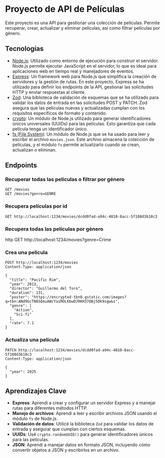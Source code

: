 # Proyecto de API de Películas

Este proyecto es una API para gestionar una colección de películas. Permite recuperar, crear, actualizar y eliminar películas, así como filtrar películas por género.

## Tecnologías

- [Node.js](https://nodejs.org/): Utilizado como entorno de ejecución para construir el servidor. Node.js permite ejecutar JavaScript en el servidor, lo que es ideal para aplicaciones web en tiempo real y manejadores de eventos.
- [Express](https://expressjs.com/): Un framework web para Node.js que simplifica la creación de servidores y la gestión de rutas. En este proyecto, Express se ha utilizado para definir los endpoints de la API, gestionar las solicitudes HTTP y enviar respuestas al cliente.
- [Zod](https://github.com/colinhacks/zod): Una biblioteca de validación de esquemas que se ha utilizado para validar los datos de entrada en las solicitudes POST y PATCH. Zod asegura que las películas nuevas y actualizadas cumplan con los requisitos específicos de formato y contenido.
- [crypto](https://nodejs.org/api/crypto.html): Un módulo de Node.js utilizado para generar identificadores únicos universales (UUIDs) para las películas. Esto garantiza que cada película tenga un identificador único.
- [fs (File System)](https://nodejs.org/api/fs.html): Un módulo de Node.js que se ha usado para leer y escribir el archivo `movies.json`. Este archivo almacena la colección de películas, y el módulo `fs` permite actualizarlo cuando se crean, actualizan o eliminan.

## Endpoints

### Recuperar todas las películas o filtrar por género

```http
GET /movies
GET /movies?genre=GENRE
```

### Recupera películas por id
```http
GET http://localhost:1234/movies/dcdd0fad-a94c-4810-8acc-5f108d3b18c3
```

### Recupera todas las películas por género
http
GET http://localhost:1234/movies?genre=Crime

### Crea una película
```http
POST http://localhost:1234/movies
Content-Type: application/json

{
  "title": "Pacific Rim",
  "year": 2013,
  "director": "Guillermo del Toro",
  "duration": 131, 
  "poster": "https://encrypted-tbn0.gstatic.com/images?q=tbn:ANd9GcTN85QeuAWcYaiMOLKbwDJRKH37QBj5Dk9sgw&s",
  "genre": [
    "Action",
    "Sci-fi"
  ],
  "rate": 7.1
}
```

### Actualiza una película
```http
PATCH http://localhost:1234/movies/dcdd0fad-a94c-4810-8acc-5f108d3b18c3
Content-Type: application/json

{
  "year": 2025
}
```

## Aprendizajes Clave

- **Express**: Aprendí a crear y configurar un servidor Express y a manejar rutas para diferentes métodos HTTP.
- **Manejo de archivos**: Aprendí a leer y escribir archivos JSON usando el módulo `fs` de Node.js.
- **Validación de datos**: Utilicé la biblioteca `Zod` para validar los datos de entrada y asegurar que cumplan con ciertos esquemas.
- **UUIDs**: Usé `crypto.randomUUID()` para generar identificadores únicos para las películas.
- **JSON**: Aprendí a manejar datos en formato JSON, incluyendo cómo convertir objetos a JSON y escribirlos en un archivo.
